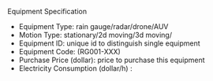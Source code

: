 

Equipment Specification
- Equipment Type:  rain gauge/radar/drone/AUV
- Motion Type: stationary/2d moving/3d moving/
- Equipment ID: unique id to distinguish single equipment
- Equipment Code: (RG001-XXX)
- Purchase Price (dollar): price to purchase this equipment
- Electricity Consumption (dollar/h) : 
 